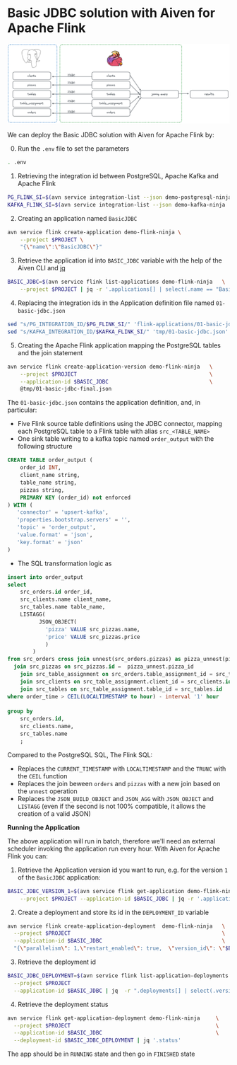 Basic JDBC solution with Aiven for Apache Flink
===============================================

![Apache Flink tables using the JDBC connector](img/direct-jdbc.png)

We can deploy the Basic JDBC solution with Aiven for Apache Flink by:

0. Run the `.env` file to set the parameters

```bash
. .env
```


1. Retrieving the integration id between PostgreSQL, Apache Kafka and Apache Flink

```bash
PG_FLINK_SI=$(avn service integration-list --json demo-postgresql-ninja | jq -r '.[] | select(.dest == "demo-flink-ninja").service_integration_id')
KAFKA_FLINK_SI=$(avn service integration-list --json demo-kafka-ninja | jq -r '.[] | select(.dest == "demo-flink-ninja").service_integration_id')
```

2. Creating an application named `BasicJDBC`

```bash
avn service flink create-application demo-flink-ninja \
    --project $PROJECT \
    "{\"name\":\"BasicJDBC\"}"
```

3. Retrieve the application id into `BASIC_JDBC` variable with the help of the Aiven CLI and [jq](https://jqlang.github.io/jq/)

```bash
BASIC_JDBC=$(avn service flink list-applications demo-flink-ninja   \
    --project $PROJECT | jq -r '.applications[] | select(.name == "BasicJDBC").id')
```

4. Replacing the integration ids in the Application definition file named `01-basic-jdbc.json`

```bash
sed "s/PG_INTEGRATION_ID/$PG_FLINK_SI/" 'flink-applications/01-basic-jdbc.json' > tmp/01-basic-jdbc.json
sed "s/KAFKA_INTEGRATION_ID/$KAFKA_FLINK_SI/" 'tmp/01-basic-jdbc.json' > tmp/01-basic-jdbc-final.json
```


5. Creating the Apache Flink application mapping the PostgreSQL tables and the join statement

```bash
avn service flink create-application-version demo-flink-ninja   \
    --project $PROJECT                                          \
    --application-id $BASIC_JDBC                                \
    @tmp/01-basic-jdbc-final.json
```

The `01-basic-jdbc.json` contains the application definition, and, in particular:

* Five Flink source table definitions using the JDBC connector, mapping each PostgreSQL table to a Flink table with alias `src_<TABLE_NAME>`
* One sink table writing to a kafka topic named `order_output` with the following structure

```sql
CREATE TABLE order_output (
    order_id INT,
    client_name string,
    table_name string,
    pizzas string,
    PRIMARY KEY (order_id) not enforced
) WITH (
   'connector' = 'upsert-kafka',
   'properties.bootstrap.servers' = '',
   'topic' = 'order_output',
   'value.format' = 'json',
   'key.format' = 'json'
)
```

* The SQL transformation logic as

```sql
insert into order_output
select 
	src_orders.id order_id,
	src_clients.name client_name,
	src_tables.name table_name,
	LISTAGG(
          JSON_OBJECT( 
            'pizza' VALUE src_pizzas.name,
            'price' VALUE src_pizzas.price 
            )
        )
from src_orders cross join unnest(src_orders.pizzas) as pizza_unnest(pizza_id) 
  join src_pizzas on src_pizzas.id =  pizza_unnest.pizza_id
	join src_table_assignment on src_orders.table_assignment_id = src_table_assignment.id
	join src_clients on src_table_assignment.client_id = src_clients.id
	join src_tables on src_table_assignment.table_id = src_tables.id
where order_time > CEIL(LOCALTIMESTAMP to hour) - interval '1' hour 

group by 
    src_orders.id,
    src_clients.name,
    src_tables.name
    ;
```

Compared to the PostgreSQL SQL, The Flink SQL:

* Replaces the `CURRENT_TIMESTAMP` with `LOCALTIMESTAMP` and the `TRUNC` with the `CEIL` function
* Replaces the join beween `orders` and `pizzas` with a new join based on the `unnest` operation
* Replaces the `JSON_BUILD_OBJECT` and `JSON_AGG` with `JSON_OBJECT` and `LISTAGG` (even if the second is not 100% compatible, it allows the creation of a valid JSON) 

**Running the Application**

The above application will run in batch, therefore we'll need an external scheduler invoking the application run every hour. With Aiven for Apache Flink you can:

1. Retrieve the Application version id you want to run, e.g. for the version `1` of the `BasicJDBC` application:

```bash
BASIC_JDBC_VERSION_1=$(avn service flink get-application demo-flink-ninja \
    --project $PROJECT --application-id $BASIC_JDBC | jq -r '.application_versions[] | select(.version == 1).id')
```

2. Create a deployment and store its id in the `DEPLOYMENT_ID` variable

```bash
avn service flink create-application-deployment  demo-flink-ninja   \
  --project $PROJECT                                                \
  --application-id $BASIC_JDBC                                      \
  "{\"parallelism\": 1,\"restart_enabled\": true,  \"version_id\": \"$BASIC_JDBC_VERSION_1\"}"
```

3. Retrieve the deployment id

```bash
BASIC_JDBC_DEPLOYMENT=$(avn service flink list-application-deployments demo-flink-ninja     \
  --project $PROJECT                                                                        \
  --application-id $BASIC_JDBC | jq  -r ".deployments[] | select(.version_id == \"$BASIC_JDBC_VERSION_1\").id")                                
```

4. Retrieve the deployment status

```bash
avn service flink get-application-deployment demo-flink-ninja     \
  --project $PROJECT                                              \
  --application-id $BASIC_JDBC                                    \
  --deployment-id $BASIC_JDBC_DEPLOYMENT | jq '.status'
```

The app should be in `RUNNING` state and then go in `FINISHED` state